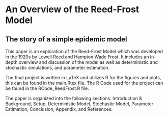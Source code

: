 # An Overview of the Reed-Frost Model 
## The story of a simple epidemic model

This paper is an exploration of the Reed-Frost Model which was developed in the 1920s by Lowell Reed and Hampton Wade Frost. It includes an in-depth overview and 
discussion of the model as well as deterministic and stochastic simulations, and parameter estimation.

The final project is written in LaTeX and utilizes R for the figures and plots, this can be found in the main.Rtex file.
The R Code used for the project can be found in the RCode_ReedFrost.R file.

The paper is organized into the following sections: Introduction & Background, Setup, Deterministic Model, Stochastic Model, Parameter Estimation, 
Conclusion, Appendix, and References.
